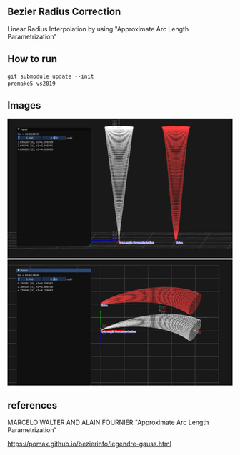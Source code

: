## Bezier Radius Correction 
Linear Radius Interpolation by using "Approximate Arc Length Parametrization"

## How to run

```
git submodule update --init
premake5 vs2019
```

## Images
![demo1](demo1.png)
![demo1](demo2.png)

## references 

MARCELO WALTER AND ALAIN FOURNIER "Approximate Arc Length Parametrization"

https://pomax.github.io/bezierinfo/legendre-gauss.html
